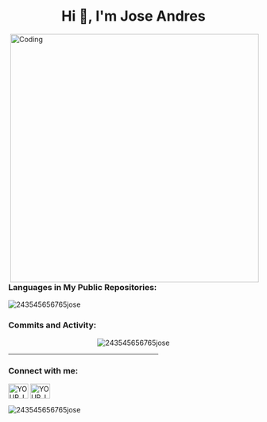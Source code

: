 <h1 align="center">Hi 👋, I'm Jose Andres</h1>



<img align="right" alt="Coding" width="500" src="https://media0.giphy.com/media/RbDKaczqWovIugyJmW/200.webp?cid=790b7611dwna41e3ei6slb9bsd739jz47xyjtviwnp75matw&ep=v1_gifs_search&rid=200.webp&ct=g">
<br>

<h3 align="left">Languages in My Public Repositories:</h3>
<p align="left">
    <!-- Dynamic GitHub Stats showing top languages used based on public repositories -->
    <img src="https://github-readme-stats.vercel.app/api/top-langs?username=243545656765jose&show_icons=true&theme=dark&locale=en&layout=compact" alt="243545656765jose" />
</p>

<h3 align="left">Commits and Activity:</h3>
<p align="center">
    <!-- GitHub stats showing total commits made in public repositories -->
    <img src="https://github-readme-stats.vercel.app/api?username=243545656765jose&show_icons=true&theme=dark&locale=en&hide=prs&count_private=true" alt="243545656765jose" />
</p>

<hr width="60%" >

<h3 align="left">Connect with me:</h3>
<p align="left">
    <!-- Update these URLs with your actual social media links -->
    <a href="https://www.linkedin.com/in/jose-andres-acu%C3%B1a-rodriguez?lipi=urn%3Ali%3Apage%3Ad_flagship3_profile_view_base_contact_details%3B79bN66aASReQcpWXRTP%2BjQ%3D%3D" target="blank"><img align="center" src="https://raw.githubusercontent.com/rahuldkjain/github-profile-readme-generator/master/src/images/icons/Social/linked-in-alt.svg" alt="YOUR_LINKEDIN" height="30" width="40" /></a>
    <a href="https://www.instagram.com/j_20ra/profilecard/?igsh=MXJvM2V0aWF6ZWV2Yg==" target="blank"><img align="center" src="https://raw.githubusercontent.com/rahuldkjain/github-profile-readme-generator/master/src/images/icons/Social/instagram.svg" alt="YOUR_INSTAGRAM" height="30" width="40" /></a>
</p>

<p align="left"> <img src="https://komarev.com/ghpvc/?username=243545656765jose&label=Profile%20views&color=0e75b6&style=flat" alt="243545656765jose" /> </p>
